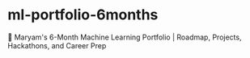 # ml-portfolio-6months
🚀 Maryam's 6-Month Machine Learning Portfolio | Roadmap, Projects, Hackathons, and Career Prep 
